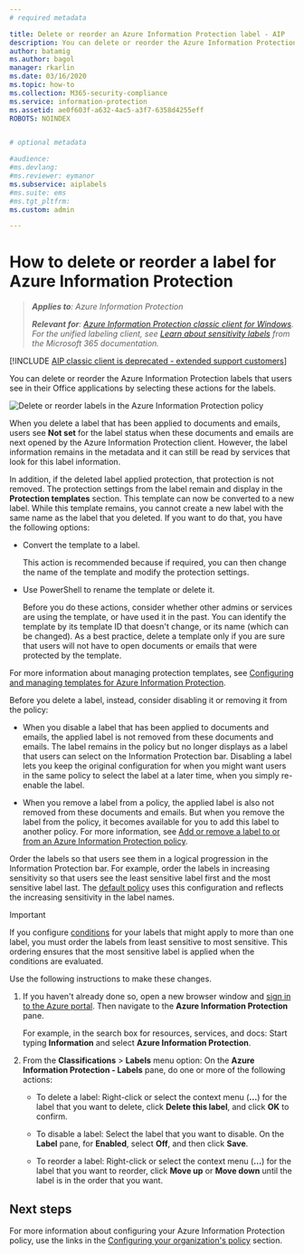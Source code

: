 ```yaml
---
# required metadata

title: Delete or reorder an Azure Information Protection label - AIP
description: You can delete or reorder the Azure Information Protection labels that users see.
author: batamig
ms.author: bagol
manager: rkarlin
ms.date: 03/16/2020
ms.topic: how-to
ms.collection: M365-security-compliance
ms.service: information-protection
ms.assetid: ae0f603f-a632-4ac5-a3f7-6358d4255eff
ROBOTS: NOINDEX


# optional metadata

#audience:
#ms.devlang:
#ms.reviewer: eymanor
ms.subservice: aiplabels
#ms.suite: ems
#ms.tgt_pltfrm:
ms.custom: admin

---
```


# How to delete or reorder a label for Azure Information Protection

>***Applies to**: Azure Information Protection*
>
>***Relevant for**: [Azure Information Protection classic client for Windows](faqs.md#whats-the-difference-between-the-azure-information-protection-classic-and-unified-labeling-clients). For the unified labeling client, see [Learn about sensitivity labels](/microsoft-365/compliance/sensitivity-labels) from the Microsoft 365 documentation.*

[!INCLUDE [AIP classic client is deprecated - extended support customers](includes/classic-client-deprecation-extended-support.md)]

You can delete or reorder the Azure Information Protection labels that users see in their Office applications by selecting these actions for the labels.

![Delete or reorder labels in the Azure Information Protection policy](./media/info-protect-contextmenu.png)

When you delete a label that has been applied to documents and emails, users see **Not set** for the label status when these documents and emails are next opened by the Azure Information Protection client. However, the label information remains in the metadata and it can still be read by services that look for this label information.

In addition, if the deleted label applied protection, that protection is not removed. The protection settings from the label remain and display in the **Protection templates** section. This template can now be converted to a new label. While this template remains, you cannot create a new label with the same name as the label that you deleted. If you want to do that, you have the following options:

- Convert the template to a label. 
    
    This action is recommended because if required, you can then change the name of the template and modify the protection settings.

- Use PowerShell to rename the template or delete it.
    
    Before you do these actions, consider whether other admins or services are using the template, or have used it in the past. You can identify the template by its template ID that doesn't change, or its name (which can be changed). As a best practice, delete a template only if you are sure that users will not have to open documents or emails that were protected by the template.

For more information about managing protection templates, see [Configuring and managing templates for Azure Information Protection](configure-policy-templates.md).

Before you delete a label, instead, consider disabling it or removing it from the policy:
    
- When you disable a label that has been applied to documents and emails, the applied label is not removed from these documents and emails. The label remains in the policy but no longer displays as a label that users can select on the Information Protection bar. Disabling a label lets you keep the original configuration for when you might want users in the same policy to select the label at a later time, when you simply re-enable the label.

- When you remove a label from a policy, the applied label is also not removed from these documents and emails. But when you remove the label from the policy, it becomes available for you to add this label to another policy. For more information, see [Add or remove a label to or from an Azure Information Protection policy](configure-policy-add-remove-label.md).

Order the labels so that users see them in a logical progression in the Information Protection bar. For example, order the labels in increasing sensitivity so that users see the least sensitive label first and the most sensitive label last. The [default policy](configure-policy-default.md) uses this configuration and reflects the increasing sensitivity in the label names.

> [!IMPORTANT]
>If you configure [conditions](configure-policy-classification.md) for your labels that might apply to more than one label, you must order the labels from least sensitive to most sensitive. This ordering ensures that the most sensitive label is applied when the conditions are evaluated.


Use the following instructions to make these changes.

1. If you haven't already done so, open a new browser window and [sign in to the Azure portal](configure-policy.md#signing-in-to-the-azure-portal). Then navigate to the **Azure Information Protection** pane. 
    
    For example, in the search box for resources, services, and docs: Start typing **Information** and select **Azure Information Protection**.

2. From the **Classifications** > **Labels** menu option: On the **Azure Information Protection - Labels** pane, do one or more of the following actions: 

    - To delete a label: Right-click or select the context menu (**...**) for the label that you want to delete, click **Delete this label**, and click **OK** to confirm. 

    - To disable a label: Select the label that you want to disable. On the **Label** pane, for **Enabled**, select **Off**, and then click **Save**.

    - To reorder a label: Right-click or select the context menu (**...**) for the label that you want to reorder, click **Move up** or **Move down** until the label is in the order that you want.  

## Next steps

For more information about configuring your Azure Information Protection policy, use the links in the [Configuring your organization's policy](configure-policy.md#configuring-your-organizations-policy) section.  


